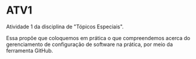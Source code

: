 # ATV1
Atividade 1 da disciplina de "Tópicos Especiais".

Essa propõe que coloquemos em prática o que compreendemos acerca do gerenciamento de configuração de software na prática,
por meio da ferramenta GitHub.
